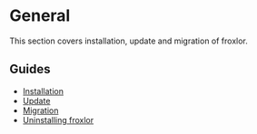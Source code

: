 # General

This section covers installation, update and migration of froxlor.

## Guides

* [Installation](installation/)
* [Update](update-guide.html)
* [Migration](migration-guide.html)
* [Uninstalling froxlor](uninstall.html)
